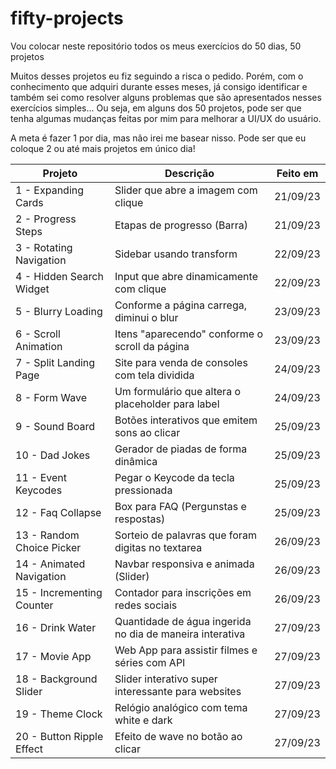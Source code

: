 # fifty-projects

Vou colocar neste repositório todos os meus exercícios do 50 dias, 50 projetos

Muitos desses projetos eu fiz seguindo a risca o pedido. Porém, com o conhecimento que adquiri durante esses meses, já consigo identificar e também sei como resolver alguns problemas que são apresentados nesses exercícios simples... Ou seja, em alguns dos 50 projetos, pode ser que tenha algumas mudanças feitas por mim para melhorar a UI/UX do usuário.

A meta é fazer 1 por dia, mas não irei me basear nisso. Pode ser que eu coloque 2 ou até mais projetos em único dia!

| Projeto | Descrição | Feito em |
| --- | --- | --- |
| 1 - Expanding Cards | Slider que abre a imagem com clique | 21/09/23 |
| 2 - Progress Steps | Etapas de progresso (Barra) | 21/09/23 |
| 3 - Rotating Navigation | Sidebar usando transform | 22/09/23 |
| 4 - Hidden Search Widget | Input que abre dinamicamente com clique | 22/09/23 |
| 5 - Blurry Loading | Conforme a página carrega, diminui o blur | 23/09/23 |
| 6 - Scroll Animation | Itens "aparecendo" conforme o scroll da página | 23/09/23 |
| 7 - Split Landing Page | Site para venda de consoles com tela dividida | 24/09/23 |
| 8 - Form Wave | Um formulário que altera o placeholder para label | 24/09/23 |
| 9 - Sound Board | Botões interativos que emitem sons ao clicar | 25/09/23 |
| 10 - Dad Jokes | Gerador de piadas de forma dinâmica | 25/09/23 |
| 11 - Event Keycodes | Pegar o Keycode da tecla pressionada | 25/09/23 |
| 12 - Faq Collapse | Box para FAQ (Pergunstas e respostas) | 25/09/23 |
| 13 - Random Choice Picker | Sorteio de palavras que foram digitas no textarea | 26/09/23 |
| 14 - Animated Navigation | Navbar responsiva e animada (Slider) | 26/09/23 |
| 15 - Incrementing Counter | Contador para inscrições em redes sociais | 26/09/23 |
| 16 - Drink Water | Quantidade de água ingerida no dia de maneira interativa | 27/09/23 |
| 17 - Movie App | Web App para assistir filmes e séries com API | 27/09/23 |
| 18 - Background Slider | Slider interativo super interessante para websites | 27/09/23 |
| 19 - Theme Clock | Relógio analógico com tema white e dark | 27/09/23 |
| 20 - Button Ripple Effect | Efeito de wave no botão ao clicar | 27/09/23 | <!-- Parece muito com aqueles de framework css -->

<!--     | `` | x | x |     -->




